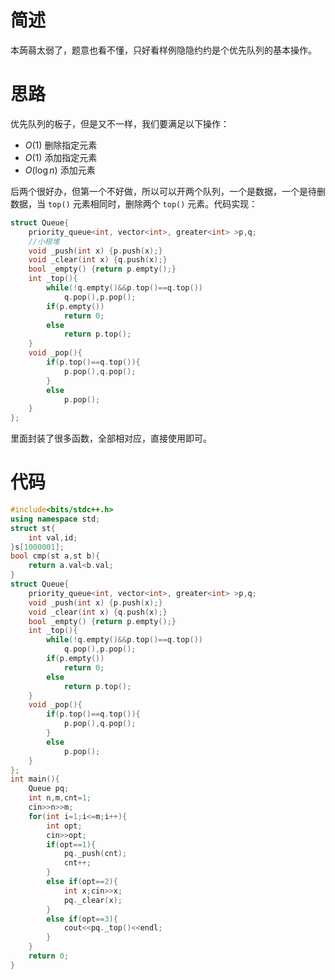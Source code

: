 # 简述
本蒟蒻太弱了，题意也看不懂，只好看样例隐隐约约是个优先队列的基本操作。
# 思路
优先队列的板子，但是又不一样，我们要满足以下操作：
- $O(1)$ 删除指定元素
- $O(1)$ 添加指定元素
- $O(\log n)$ 添加元素

后两个很好办，但第一个不好做，所以可以开两个队列，一个是数据，一个是待删数据，当 `top()` 元素相同时，删除两个 `top()` 元素。代码实现：
```cpp
struct Queue{
    priority_queue<int, vector<int>, greater<int> >p,q;
    //小根堆
    void _push(int x) {p.push(x);}
    void _clear(int x) {q.push(x);}
    bool _empty() {return p.empty();}
    int _top(){
        while(!q.empty()&&p.top()==q.top())
            q.pop(),p.pop();
        if(p.empty())
            return 0;
        else
            return p.top();
    }
    void _pop(){
        if(p.top()==q.top()){
            p.pop(),q.pop();
        }
        else
            p.pop();
    }
};
```
里面封装了很多函数，全部相对应，直接使用即可。
# 代码
```cpp
#include<bits/stdc++.h>
using namespace std;
struct st{
	int val,id;
}s[1000001];
bool cmp(st a,st b){
	return a.val<b.val;
}
struct Queue{
    priority_queue<int, vector<int>, greater<int> >p,q;
    void _push(int x) {p.push(x);}
    void _clear(int x) {q.push(x);}
    bool _empty() {return p.empty();}
    int _top(){
        while(!q.empty()&&p.top()==q.top())
            q.pop(),p.pop();
        if(p.empty())
            return 0;
        else
            return p.top();
    }
    void _pop(){
        if(p.top()==q.top()){
            p.pop(),q.pop();
        }
        else
            p.pop();
    }
};
int main(){
	Queue pq;
	int n,m,cnt=1;
	cin>>n>>m;
	for(int i=1;i<=m;i++){
		int opt;
		cin>>opt;
		if(opt==1){
			pq._push(cnt);
			cnt++;
		}
		else if(opt==2){
			int x;cin>>x;
			pq._clear(x);
		}
		else if(opt==3){
			cout<<pq._top()<<endl;
		}
	}
	return 0;
}

```